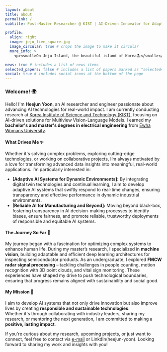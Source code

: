 ```yaml
---
layout: about
title: about
permalink: /
subtitle: Post-Master Researcher @ KIST | AI-Driven Innovator for Adaptive Systems

profile:
  align: right
  image: jeju_five_square.jpg
  image_circular: true # crops the image to make it circular
  more_info: >
    <p><small>On Jeju Island, the beautiful island of Korea🏝️</small></p>

news: true # includes a list of news items
selected_papers: false # includes a list of papers marked as "selected={true}"
social: true # includes social icons at the bottom of the page
---
```


### Welcome! 🌍

Hello! I'm **Heejun Yoon**, an AI researcher and engineer passionate about advancing AI technologies for real-world impact.
I am currently conducting research at [Korea Institute of Science and Technology (KIST)](https://www.kist.re.kr/eng/index.do#secondPage), focusing on AI-driven solutions for Multiview Vision-Language Models.
I earned my **bachelor's and master's degrees in electrical engineering** from [Ewha Womans University](https://www.ewha.ac.kr/ewhaen/index.do).

#### What Drives Me ✨

Whether it's solving complex problems, exploring cutting-edge technologies, or working on collaborative projects, I’m always motivated by a love for transforming advanced data insights into meaningful, real-world applications. I’m particularly interested in:
- **[Adaptive AI Systems for Dynamic Environments]:** By integrating digital twin technologies and continual learning, I aim to develop adaptive AI systems that swiftly respond to real-time changes, ensuring transparency and effective performance in dynamic industrial environments.
- **[Reliable AI for Manufacturing and Beyond]:** Moving beyond black-box, fostering transparency in AI decision-making processes to identify biases, ensure fairness, and promote reliable, trustworthy deployments of responsible and equitable AI systems.


#### The Journey So Far 🚀

My journey began with a fascination for optimizing complex systems to enhance human life. During my master’s research, I specialized in **machine vision**, building adaptable and efficient deep learning architectures for inspecting semiconductor products. As an undergraduate, I explored **FMCW radar signal processing** – tackling challenges in people counting, motion recognition with 3D point clouds, and vital sign monitoring. These experiences have shaped my drive to push technological boundaries, ensuring that progress remains aligned with sustainability and social good.

#### My Mission 🌱

I aim to develop AI systems that not only drive innovation but also improve lives by creating **responsible and sustainable technologies**.  
Whether it's through collaborating with industry leaders, sharing my research, or mentoring the next generation, I am committed to making a **positive, lasting impact**.

If you're curious about my research, upcoming projects, or just want to connect, feel free to contact via [e-mail](mailto:hjyoon9808@gmail.com) or LinkdIn(heejun-yoon).
Looking forward to sharing my work and insights with you!
